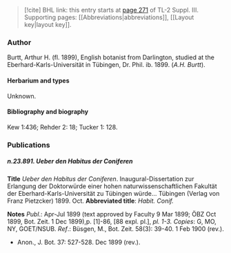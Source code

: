 > [!cite] BHL link: this entry starts at [page 271](https://www.biodiversitylibrary.org/item/103861#page/281/mode/1up) of TL-2 Suppl. III.
> Supporting pages: [[Abbreviations|abbreviations]], [[Layout key|layout key]].

### Author

Burtt, Arthur H. (fl. 1899), English botanist from Darlington, studied at the Eberhard-Karls-Universität in Tübingen, Dr. Phil. ib. 1899. (*A.H. Burtt*).

#### Herbarium and types

Unknown.

#### Bibliography and biography

Kew 1:436; Rehder 2: 18; Tucker 1: 128.

### Publications

##### n.23.891. Ueber den Habitus der Coniferen

**Title**
*Ueber den Habitus der Coniferen*. Inaugural-Dissertation zur Erlangung der Doktorwürde einer hohen naturwissenschaftlichen Fakultät der Eberhard-Karls-Universität zu Tübingen würde... Tübingen (Verlag von Franz Pietzcker) 1899. Oct.
**Abbreviated title**: *Habit. Conif.*

**Notes**
*Publ*.: Apr-Jul 1899 (text approved by Faculty 9 Mar 1899; ÖBZ Oct 1899, Bot. Zeit. 1 Dec 1899),p. \[1\]-86, \[88 expl. pl.\], *pl. 1-3.* *Copies*: G, MO, NY, GOET/NSUB.
*Ref*.: Büsgen, M., Bot. Zeit. 58(3): 39-40. 1 Feb 1900 (rev.).
- Anon., J. Bot. 37: 527-528. Dec 1899 (rev.).

